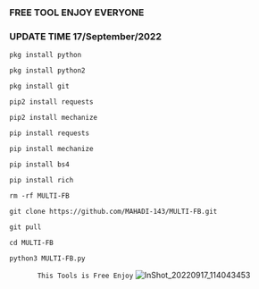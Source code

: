### FREE TOOL ENJOY EVERYONE
### UPDATE TIME 17/September/2022

`pkg install python`

`pkg install python2`

`pkg install git`

`pip2 install requests`

`pip2 install mechanize`

`pip install requests`

`pip install mechanize`

`pip install bs4 `

`pip install rich`

`rm -rf MULTI-FB`

`git clone
https://github.com/MAHADI-143/MULTI-FB.git`

`git pull`

`cd MULTI-FB`

`python3 MULTI-FB.py`

`       This Tools is Free Enjoy`
![InShot_20220917_114043453](https://user-images.githubusercontent.com/79738922/190842375-dc7a0277-5fd9-4747-b376-1d13a5baaa09.jpg)

